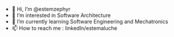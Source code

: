 - 👋 Hi, I’m @estemzephyr
- 👀 I’m interested in Software Architecture
- 🌱 I’m currently learning Software Engineering and Mechatronics
- 📫 How to reach me : linkedIn/estemaluche
